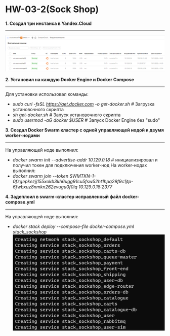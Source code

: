 # HW-03-2(Sock Shop)

**1. Создал три инстанса в Yandex.Cloud**
___
![vm_swarm](./images/vm_swarm.PNG)

**2. Установил на каждую Docker Engine и Docker Compose**
___
Для установки использовал команды:
- _sudo curl -fsSL https://get.docker.com -o get-docker.sh_   # Загрузка установочного скрипта
- _sh get-docker.sh_   # Запуск установочного скрипта
- _sudo usermod -aG docker $USER_   # Запуск Docker Engine без "sudo"

**3. Создал Docker Swarm кластер с одной управляющей нодой и двумя worker-нодами**
___
На управляющей ноде выполнил:
- _docker swarm init --advertise-addr 10.129.0.18_   # инициализировал и получил токен для подключения worker-нод
На worker-нодах выполнил:
- _docker swarm join --token SWMTKN-1-0fzgepkezjj155xokb3kh6ugg91cu5fsw52ht1hpq29f9c1jtp-6fwbxuz8nmkn262evugu0f0iq 10.129.0.18:2377_

**4. Задеплоил в swarm-кластер исправленный файл docker-compose.yml**
___
На управляющей ноде выполнил:
- _docker stack deploy --compose-file docker-compose.yml stack_sockshop_
![deploy_stack](./images/deploy_stack.PNG)
